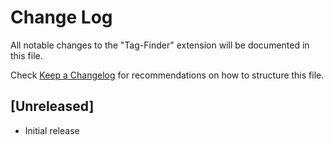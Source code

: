 # Change Log

All notable changes to the "Tag-Finder" extension will be documented in this file.

Check [Keep a Changelog](http://keepachangelog.com/) for recommendations on how to structure this file.

## [Unreleased]

- Initial release